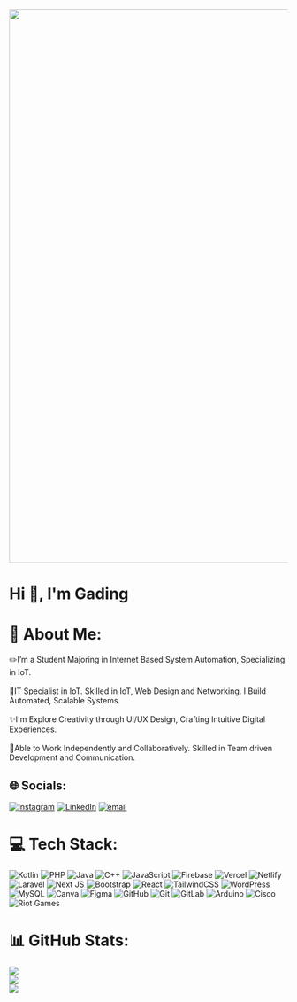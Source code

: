 <img src="https://media.giphy.com/media/v1.Y2lkPWVjZjA1ZTQ3bm5tZTRwdDA5NmhxZjlhYTBuNGRtMDY5bTZuYTM0dWMwNG5vOWU3dyZlcD12MV9naWZzX3NlYXJjaCZjdD1n/12fWcohsEln5V6/giphy.gif" width="1000"/>

# Hi 👋, I'm Gading
# 💫 About Me:
✏️I’m a Student Majoring in Internet Based System Automation, Specializing in IoT.<br><br>🔧IT Specialist in IoT. Skilled in IoT, Web Design and Networking. I Build Automated, Scalable Systems.<br><br>✨I'm Explore Creativity through UI/UX Design, Crafting Intuitive Digital Experiences.<br><br>🤝Able to Work Independently and Collaboratively. Skilled in Team driven Development and Communication.<br>


## 🌐 Socials:
[![Instagram](https://img.shields.io/badge/Instagram-%23E4405F.svg?logo=Instagram&logoColor=white)](https://instagram.com/gadiinq) [![LinkedIn](https://img.shields.io/badge/LinkedIn-%230077B5.svg?logo=linkedin&logoColor=white)](https://linkedin.com/in/m-gading) [![email](https://img.shields.io/badge/Email-D14836?logo=gmail&logoColor=white)](mailto:gadingwidodo15@gmail.com) 

# 💻 Tech Stack:
![Kotlin](https://img.shields.io/badge/kotlin-%237F52FF.svg?style=for-the-badge&logo=kotlin&logoColor=white) ![PHP](https://img.shields.io/badge/php-%23777BB4.svg?style=for-the-badge&logo=php&logoColor=white) ![Java](https://img.shields.io/badge/java-%23ED8B00.svg?style=for-the-badge&logo=openjdk&logoColor=white) ![C++](https://img.shields.io/badge/c++-%2300599C.svg?style=for-the-badge&logo=c%2B%2B&logoColor=white) ![JavaScript](https://img.shields.io/badge/javascript-%23323330.svg?style=for-the-badge&logo=javascript&logoColor=%23F7DF1E) ![Firebase](https://img.shields.io/badge/firebase-%23039BE5.svg?style=for-the-badge&logo=firebase) ![Vercel](https://img.shields.io/badge/vercel-%23000000.svg?style=for-the-badge&logo=vercel&logoColor=white) ![Netlify](https://img.shields.io/badge/netlify-%23000000.svg?style=for-the-badge&logo=netlify&logoColor=#00C7B7) ![Laravel](https://img.shields.io/badge/laravel-%23FF2D20.svg?style=for-the-badge&logo=laravel&logoColor=white) ![Next JS](https://img.shields.io/badge/Next-black?style=for-the-badge&logo=next.js&logoColor=white) ![Bootstrap](https://img.shields.io/badge/bootstrap-%238511FA.svg?style=for-the-badge&logo=bootstrap&logoColor=white) ![React](https://img.shields.io/badge/react-%2320232a.svg?style=for-the-badge&logo=react&logoColor=%2361DAFB) ![TailwindCSS](https://img.shields.io/badge/tailwindcss-%2338B2AC.svg?style=for-the-badge&logo=tailwind-css&logoColor=white) ![WordPress](https://img.shields.io/badge/WordPress-%23117AC9.svg?style=for-the-badge&logo=WordPress&logoColor=white) ![MySQL](https://img.shields.io/badge/mysql-4479A1.svg?style=for-the-badge&logo=mysql&logoColor=white) ![Canva](https://img.shields.io/badge/Canva-%2300C4CC.svg?style=for-the-badge&logo=Canva&logoColor=white) ![Figma](https://img.shields.io/badge/figma-%23F24E1E.svg?style=for-the-badge&logo=figma&logoColor=white) ![GitHub](https://img.shields.io/badge/github-%23121011.svg?style=for-the-badge&logo=github&logoColor=white) ![Git](https://img.shields.io/badge/git-%23F05033.svg?style=for-the-badge&logo=git&logoColor=white) ![GitLab](https://img.shields.io/badge/gitlab-%23181717.svg?style=for-the-badge&logo=gitlab&logoColor=white) ![Arduino](https://img.shields.io/badge/-Arduino-00979D?style=for-the-badge&logo=Arduino&logoColor=white) ![Cisco](https://img.shields.io/badge/cisco-%23049fd9.svg?style=for-the-badge&logo=cisco&logoColor=black) ![Riot Games](https://img.shields.io/badge/riotgames-D32936.svg?style=for-the-badge&logo=riotgames&logoColor=white)
# 📊 GitHub Stats:
![](https://github-readme-stats.vercel.app/api?username=Zougee&theme=neon&hide_border=false&include_all_commits=false&count_private=true)<br/>
![](https://nirzak-streak-stats.vercel.app/?user=Zougee&theme=neon&hide_border=false)<br/>
![](https://github-readme-stats.vercel.app/api/top-langs/?username=Zougee&theme=neon&hide_border=false&include_all_commits=false&count_private=true&layout=compact)

<!-- Proudly created with GPRM ( https://gprm.itsvg.in ) -->
